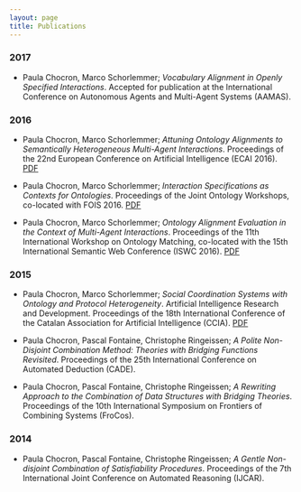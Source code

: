 ```yaml
---
layout: page
title: Publications
---
```


### 2017
-  Paula Chocron, Marco Schorlemmer; *Vocabulary Alignment in Openly Specified Interactions*. Accepted for publication at the International Conference on Autonomous Agents and Multi-Agent Systems (AAMAS). 

### 2016
-  Paula Chocron, Marco Schorlemmer; *Attuning Ontology Alignments to Semantically Heterogeneous Multi-Agent Interactions*. Proceedings of the 22nd European Conference on Artificial Intelligence (ECAI 2016). [PDF](https://www.iiia.csic.es/sites/default/files/faia285-0871_0.pdf)

- Paula Chocron, Marco Schorlemmer; *Interaction Specifications as Contexts for Ontologies*. Proceedings of the Joint Ontology Workshops, co-located with FOIS 2016. [PDF](https://www.iiia.csic.es/sites/default/files/womocoe-paper4.pdf)

- Paula Chocron, Marco Schorlemmer; *Ontology Alignment Evaluation in the Context of Multi-Agent Interactions*. Proceedings of the 11th International Workshop on Ontology Matching, co-located with the 15th International Semantic Web Conference (ISWC 2016). [PDF](https://www.iiia.csic.es/sites/default/files/om2016_tpaper3.pdf)


### 2015
- Paula Chocron, Marco Schorlemmer; *Social Coordination Systems with Ontology and Protocol Heterogeneity*. Artificial Intelligence Research and Development. Proceedings of the 18th International Conference of the Catalan Association for Artificial Intelligence (CCIA). [PDF](https://www.iiia.csic.es/sites/default/files/ccia201534.pdf)

- Paula Chocron, Pascal Fontaine, Christophe Ringeissen; *A Polite Non-Disjoint Combination Method: Theories with Bridging Functions Revisited*. Proceedings of the 25th International Conference on Automated Deduction (CADE).

- Paula Chocron, Pascal Fontaine, Christophe Ringeissen; *A Rewriting Approach to the Combination of Data Structures with Bridging Theories*. Proceedings of the 10th International Symposium on Frontiers of Combining Systems (FroCos).

### 2014

- Paula Chocron, Pascal Fontaine, Christophe Ringeissen; *A Gentle Non-disjoint Combination of Satisfiability Procedures*. Proceedings of the 7th International Joint Conference on Automated Reasoning (IJCAR).
